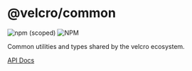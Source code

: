 # @velcro/common

![npm (scoped)](https://img.shields.io/npm/v/@velcro/common?style=flat-square)
![NPM](https://img.shields.io/npm/l/@velcro/common?style=flat-square)

Common utilities and types shared by the velcro ecosystem.

[API Docs](https://github.com/ggoodman/velcro/tree/v/docs/bundler.md)

